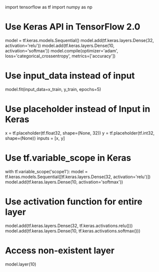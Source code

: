 import tensorflow as tf
import numpy as np

# Use Keras API in TensorFlow 2.0 
model = tf.keras.models.Sequential()
model.add(tf.keras.layers.Dense(32, activation='relu'))
model.add(tf.keras.layers.Dense(10, activation='softmax'))
model.compile(optimizer='adam', loss='categorical_crossentropy', metrics=['accuracy'])

# Use input_data instead of input 
model.fit(input_data=x_train, y_train, epochs=5) 

# Use placeholder instead of Input in Keras 
x = tf.placeholder(tf.float32, shape=(None, 32))
y = tf.placeholder(tf.int32, shape=(None))
inputs = [x, y]

# Use tf.variable_scope in Keras 
with tf.variable_scope('scope1'):
  model = tf.keras.models.Sequential([tf.keras.layers.Dense(32, activation='relu')]) 
model.add(tf.keras.layers.Dense(10, activation='softmax'))

# Use activation function for entire layer
model.add(tf.keras.layers.Dense(32, tf.keras.activations.relu()))  
model.add(tf.keras.layers.Dense(10, tf.keras.activations.softmax())) 

# Access non-existent layer
model.layer(10)